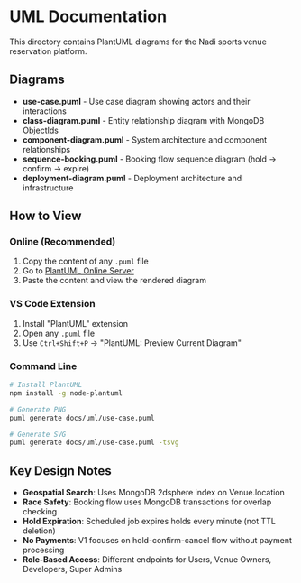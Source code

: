 # UML Documentation

This directory contains PlantUML diagrams for the Nadi sports venue reservation platform.

## Diagrams

- **use-case.puml** - Use case diagram showing actors and their interactions
- **class-diagram.puml** - Entity relationship diagram with MongoDB ObjectIds
- **component-diagram.puml** - System architecture and component relationships
- **sequence-booking.puml** - Booking flow sequence diagram (hold → confirm → expire)
- **deployment-diagram.puml** - Deployment architecture and infrastructure

## How to View

### Online (Recommended)
1. Copy the content of any `.puml` file
2. Go to [PlantUML Online Server](http://www.plantuml.com/plantuml/uml/)
3. Paste the content and view the rendered diagram

### VS Code Extension
1. Install "PlantUML" extension
2. Open any `.puml` file
3. Use `Ctrl+Shift+P` → "PlantUML: Preview Current Diagram"

### Command Line
```bash
# Install PlantUML
npm install -g node-plantuml

# Generate PNG
puml generate docs/uml/use-case.puml

# Generate SVG
puml generate docs/uml/use-case.puml -tsvg
```

## Key Design Notes

- **Geospatial Search**: Uses MongoDB 2dsphere index on Venue.location
- **Race Safety**: Booking flow uses MongoDB transactions for overlap checking
- **Hold Expiration**: Scheduled job expires holds every minute (not TTL deletion)
- **No Payments**: V1 focuses on hold-confirm-cancel flow without payment processing
- **Role-Based Access**: Different endpoints for Users, Venue Owners, Developers, Super Admins

